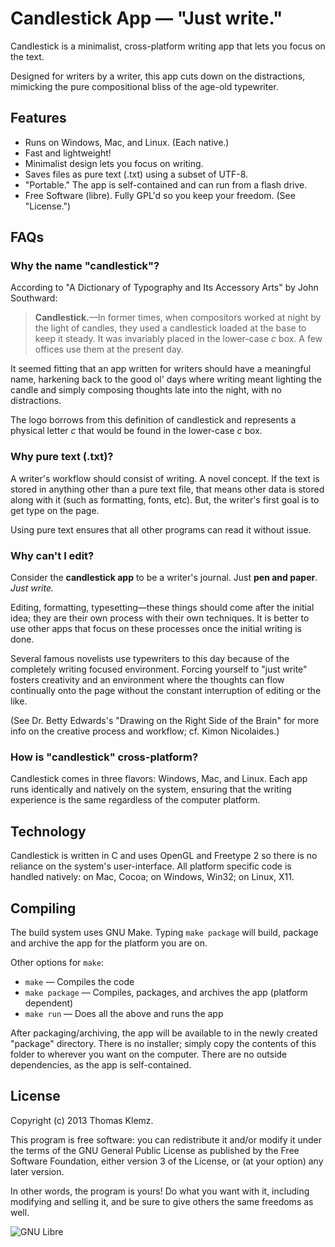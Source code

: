 Candlestick App — "Just write."
===============================

Candlestick is a minimalist, cross-platform writing app that lets you 
focus on the text.

Designed for writers by a writer, this app cuts down on the distractions,
mimicking the pure compositional bliss of the age-old typewriter.

## Features
* Runs on Windows, Mac, and Linux. (Each native.)
* Fast and lightweight!
* Minimalist design lets you focus on writing.
* Saves files as pure text (.txt) using a subset of UTF-8.
* "Portable." The app is self-contained and can run from a flash drive.
* Free Software (libre). Fully GPL'd so you keep your freedom. (See "License.")

## FAQs

### Why the name "candlestick"?

According to "A Dictionary of Typography and Its Accessory Arts" by John Southward:
> **Candlestick.**—In former times, when compositors worked at night by the light of candles, they used a candlestick loaded at the base to keep it steady. It was invariably placed in the lower-case *c* box. A few offices use them at the present day.

It seemed fitting that an app written for writers should have a meaningful name,
harkening back to the good ol' days where writing meant lighting the candle and
simply composing thoughts late into the night, with no distractions.

The logo borrows from this definition of candlestick and represents a physical
letter *c* that would be found in the lower-case *c* box.

### Why pure text (.txt)?

A writer's workflow should consist of writing. A novel concept. If the text is
stored in anything other than a pure text file, that means other data is stored
along with it (such as formatting, fonts, etc). But, the writer's first goal
is to get type on the page.

Using pure text ensures that all other programs can read it without issue.

### Why can't I edit?

Consider the **candlestick app** to be a writer's journal. Just **pen and paper**.
*Just write.*

Editing, formatting, typesetting—these things should come after the initial idea;
they are their own process with their own techniques. It is better to use other
apps that focus on these processes once the initial writing is done.

Several famous novelists use typewriters to this day because of the completely
writing focused environment. Forcing yourself to "just write" fosters creativity
and an environment where the thoughts can flow continually onto the page without
the constant interruption of editing or the like.

(See Dr. Betty Edwards's "Drawing on the Right Side of the Brain" for more info
on the creative process and workflow; cf. Kimon Nicolaides.)

### How is "candlestick" cross-platform?

Candlestick comes in three flavors: Windows, Mac, and Linux. Each app
runs identically and natively on the system, ensuring that the writing
experience is the same regardless of the computer platform.

## Technology

Candlestick is written in C and uses OpenGL and Freetype 2 so there
is no reliance on the system's user-interface. All platform specific
code is handled natively: on Mac, Cocoa; on Windows, Win32; on Linux, X11.

## Compiling

The build system uses GNU Make. Typing `make package` will build, package
and archive the app for the platform you are on.

Other options for `make`:
* `make` — Compiles the code
* `make package` — Compiles, packages, and archives the app (platform dependent)
* `make run` — Does all the above and runs the app

After packaging/archiving, the app will be available to in the newly created
"package" directory. There is no installer; simply copy the contents of this 
folder to wherever you want on the computer. There are no outside dependencies, 
as the app is self-contained.

## License

Copyright (c) 2013 Thomas Klemz.

This program is free software: you can redistribute it and/or modify
it under the terms of the GNU General Public License as published by
the Free Software Foundation, either version 3 of the License, or
(at your option) any later version.

In other words, the program is yours! Do what you want with it, 
including modifying and selling it, and be sure to give others the 
same freedoms as well.

![GNU Libre](http://trisquel.info/files/libre.png "GNU Libre Free Software")
